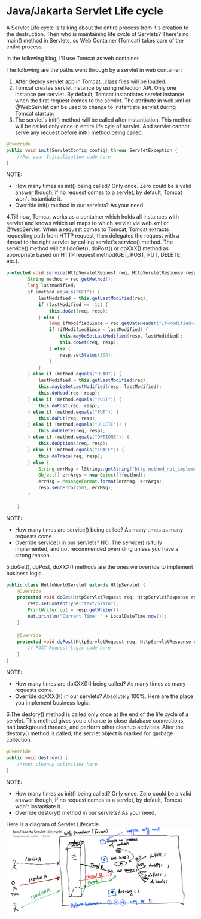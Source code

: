 # Java/Jakarta Servlet Life cycle

A Servlet Life cycle is talking about the entire process from it's creation to the destruction.
Then who is maintaining life cycle of Servlets? There's no main() method in Servlets, so Web Container (Tomcat) takes care of the entire process.

In the following blog, I'll use Tomcat as web container.

The following are the paths went through by a servlet in web container:
1. After deploy servlet app in Tomcat, .class files will be loaded.
2. Tomcat creates servlet instance by using reflection API. Only one instance per servlet. By default, Tomcat instantiates servlet instance when the first request comes to the servlet. The <load-on-startup> attribute in web.xml or @WebServlet can be used to change to instantiate servlet during Tomcat startup.
3. The servlet's init() method will be called after instantiation. This method will be called only once in entire life cyle of servlet. And servlet cannot serve any request before init() method being called.
``` java
@Override
public void init(ServletConfig config) throws ServletException {
    //Put your Initialization code here
}
```
NOTE:
* How many times as init() being called? Only once. Zero could be a valid answer though, if no request comes to a servlet, by default, Tomcat won't instantiate it.
* Override init() method in our servlets? As your need.

4.Till now, Tomcat works as a container which holds all instances with servlet and knows which url maps to which servlet via web.xml or @WebServlet. 
When a request comes to Tomcat, Tomcat extracts requesting path from HTTP request, then delegates the request with a thread to the right servlet by calling servlet's service() method.
The service() method will call doGet(), doPost() or doXXX() method as appropriate based on HTTP request method(GET, POST, PUT, DELETE, etc.).
``` java
protected void service(HttpServletRequest req, HttpServletResponse resp) throws ServletException, IOException {
        String method = req.getMethod();
        long lastModified;
        if (method.equals("GET")) {
            lastModified = this.getLastModified(req);
            if (lastModified == -1L) {
                this.doGet(req, resp);
            } else {
                long ifModifiedSince = req.getDateHeader("If-Modified-Since");
                if (ifModifiedSince < lastModified) {
                    this.maybeSetLastModified(resp, lastModified);
                    this.doGet(req, resp);
                } else {
                    resp.setStatus(304);
                }
            }
        } else if (method.equals("HEAD")) {
            lastModified = this.getLastModified(req);
            this.maybeSetLastModified(resp, lastModified);
            this.doHead(req, resp);
        } else if (method.equals("POST")) {
            this.doPost(req, resp);
        } else if (method.equals("PUT")) {
            this.doPut(req, resp);
        } else if (method.equals("DELETE")) {
            this.doDelete(req, resp);
        } else if (method.equals("OPTIONS")) {
            this.doOptions(req, resp);
        } else if (method.equals("TRACE")) {
            this.doTrace(req, resp);
        } else {
            String errMsg = lStrings.getString("http.method_not_implemented");
            Object[] errArgs = new Object[]{method};
            errMsg = MessageFormat.format(errMsg, errArgs);
            resp.sendError(501, errMsg);
        }

    }
```
NOTE:
* How many times are service() being called? As many times as many requests come.
* Override service() in our servlets? NO. The service() is fully implemented, and not recommended overriding unless you have a strong reason.

5.doGet(), doPost, doXXX() methods are the ones we override to implement business logic.
``` java
public class HelloWorldServlet extends HttpServlet {
    @Override
    protected void doGet(HttpServletRequest req, HttpServletResponse resp) throws ServletException, IOException {
        resp.setContentType("text/plain");
        PrintWriter out = resp.getWriter();
        out.println("Current Time: " + LocalDateTime.now());
    }

    @Override
    protected void doPost(HttpServletRequest req, HttpServletResponse resp) throws ServletException, IOException {
        // POST Request Logic code here
    }
}
```
NOTE:
* How many times are doXXX()() being called? As many times as many requests come.
* Override doXXX()() in our servlets? Absolutely 100%. Here are the place you implement business logic.

6.The destory() method is called only once at the end of the life cycle of a servlet.
 This method gives you a chance to close database connections, halt background threads, and perform other cleanup activities.
 After the destory() method is called, the servlet object is marked for garbage collection.
``` java
@Override
public void destroy() {
    //Your cleanup activities here
}
```
NOTE:
* How many times as init() being called? Only once. Zero could be a valid answer though, if no request comes to a servlet, by default, Tomcat won't instantiate it.
* Override destory() method in our servlets? As your need.


Here is a diagram of Servlet Lifecycle
![Servlet Lifecycle](https://github.com/TinaXing2012/servlet-jsp/blob/master/notes/lifecycle.png)